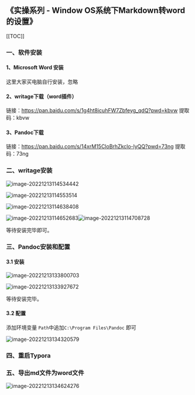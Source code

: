 ## 《实操系列 - Window OS系统下Markdown转word的设置》

[[TOC]]

### 一、软件安装

#### 1、Microsoft Word 安装

这里大家买电脑自行安装，忽略

#### 2、writage下载（word插件）

链接：https://pan.baidu.com/s/1g4ht8icuhFW7Zbfeyg_qdQ?pwd=kbvw 
提取码：kbvw 

#### 3、Pandoc下载

链接：https://pan.baidu.com/s/14xrM15CloBrhZkclo-lyQQ?pwd=73ng 
提取码：73ng 

### 二、writage安装

![image-20221213114534442](../../../.vuepress/public/images/\image-20221213114534442.png)

![image-20221213114553514](../../../.vuepress/public/images/\image-20221213114553514.png)

![image-20221213114638408](../../../.vuepress/public/images/\image-20221213114638408.png)

![image-20221213114652683](../../../.vuepress/public/images/\image-20221213114652683.png)![image-20221213114708728](../../../.vuepress/public/images/\image-20221213114708728.png)

等待安装完毕即可。

### 三、Pandoc安装和配置

#### 3.1 安装

![image-20221213133800703](../../../.vuepress/public/images/\image-20221213133800703.png)

![image-20221213133927672](../../../.vuepress/public/images/\image-20221213133927672.png)

等待安装完毕。

#### 3.2 配置

添加环境变量 `Path`中追加`C:\Program Files\Pandoc` 即可

![image-20221213134320579](../../../.vuepress/public/images/\image-20221213134320579.png)

### 四、重启Typora

### 五、导出md文件为word文件

![image-20221213134624276](../../../.vuepress/public/images/image-20221213134624276.png)

